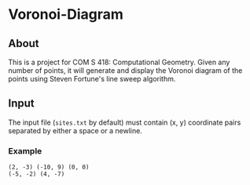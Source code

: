 # Voronoi-Diagram
## About
This is a project for COM S 418: Computational Geometry. Given any number of points, it will generate and display the Voronoi diagram of the points using Steven Fortune's line sweep algorithm.

## Input
The input file (`sites.txt` by default) must contain (x, y) coordinate pairs separated by either a space or a newline.
### Example
```
(2, -3) (-10, 9) (0, 0)
(-5, -2) (4, -7)
```
